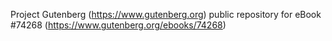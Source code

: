 Project Gutenberg (https://www.gutenberg.org) public repository for eBook #74268 (https://www.gutenberg.org/ebooks/74268)
